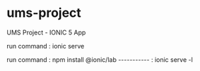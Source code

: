 # ums-project
UMS Project - IONIC 5 App

run command : ionic serve

run command : npm install @ionic/lab
----------- : ionic serve -l
